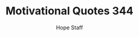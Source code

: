 ---
image: /assets/img/mq/mq_344_angelou.png
title: Motivational Quotes 344
categories:
  - Motivational Quotes
author: Hope Staff
notes: Motivational Quotes 344
embed: >-
  EMBED_GOES_HERE
transcript: >-
  SOME LINES OF TEXT START HERE
---